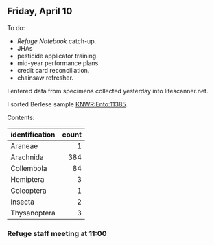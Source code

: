 
## Friday, April 10

To do:

* *Refuge Notebook* catch-up.
* JHAs
* pesticide applicator training.
* mid-year performance plans.
* credit card reconciliation.
* chainsaw refresher.

I entered data from specimens collected yesterday into lifescanner.net.

I sorted Berlese sample [KNWR:Ento:11385](http://arctos.database.museum/guid/KNWR:Ento:11385).

Contents:

identification|count
:---|---:
Araneae|1
Arachnida|384
Collembola|84
Hemiptera|3
Coleoptera|1
Insecta|2
Thysanoptera|3

### Refuge staff meeting at 11:00

